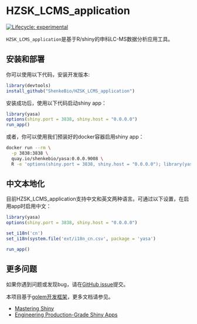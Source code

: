 
<!-- README.md is generated from README.Rmd. Please edit that file -->

# HZSK_LCMS_application

<!-- badges: start -->

[![Lifecycle:
experimental](https://img.shields.io/badge/lifecycle-experimental-orange.svg)](https://lifecycle.r-lib.org/articles/stages.html#experimental)
<!-- badges: end -->

`HZSK_LCMS_application`是基于R/shiny的申科LC-MS数据分析应用工具。

## 安装和部署

你可以使用以下代码，安装开发版本:

``` r
library(devtools)
install_github("ShenkeBio/HZSK_LCMS_application")
```

安装成功后，使用以下代码启动shiny app：

``` r
library(yasa)
options(shiny.port = 3838, shiny.host = "0.0.0.0")
run_app()
```

或者，你可以使用我们预装好的docker容器启用shiny app：

``` bash
docker run --rm \
  -p 3838:3838 \
  quay.io/shenkebio/yasa:0.0.0.9008 \
  R -e 'options(shiny.port = 3838, shiny.host = "0.0.0.0"); library(yasa); run_app()'
```

## 中文本地化

目前HZSK_LCMS_application支持中文和英文两种语言。可通过以下设置，在启用app时启用中文：

``` r
library(yasa)
options(shiny.port = 3838, shiny.host = "0.0.0.0")

set_i18n('cn')
set_i18n(system.file('ext/i18n_cn.csv', package = 'yasa')

run_app()
```

## 更多问题

如果你遇到问题或发现bug，请在[GitHub
issue](https://github.com/ShenkeBio/HZSK_LCMS_application/issues%60)提交。

本项目基于[golem开发框架](https://golemverse.org/)，更多文档请参见。

- [Mastering Shiny](https://mastering-shiny.org/index.html)
- [Engineering Production-Grade Shiny
  Apps](https://engineering-shiny.org/index.html)
